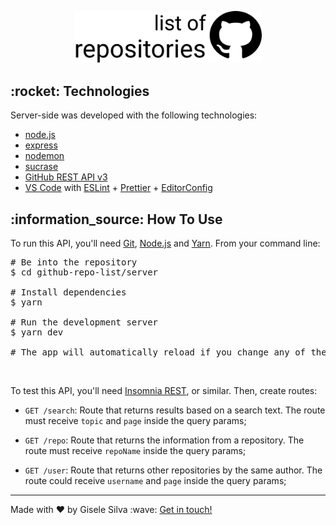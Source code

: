 <div id="readme" class="Box-body readme blob js-code-block-container">
  <article class="markdown-body entry-content p-3 p-md-6" itemprop="text">
    <p align="center"><img alt="logo" src="https://github.com/gisabernardess/github-repo-list/blob/main/.github/logo.svg" width="300px"></p>
    <h2>:rocket: Technologies</h2>
    <p>Server-side was developed with the following technologies:</p>
    <ul>
      <li><a href="https://nodejs.org/" rel="nofollow">node.js</a></li>
      <li><a href="https://expressjs.com/" rel="nofollow">express</a></li>
      <li><a href="https://nodemon.io/" rel="nofollow">nodemon</a></li>
      <li><a href="https://github.com/alangpierce/sucrase" rel="nofollow">sucrase</a></li>
      <li><a href="https://developer.github.com/v3/" rel="nofollow">GitHub REST API v3</a></li>
      <li><a href="https://code.visualstudio.com/" rel="nofollow">VS Code</a> with <a
          href="https://eslint.org/" rel="nofollow">ESLint</a>
        + <a href="https://prettier.io/" rel="nofollow">Prettier</a> 
        + <a href="https://editorconfig.org/" rel="nofollow">EditorConfig</a></li>
    </ul>
    <h2>:information_source: How To Use</h2>
    <p>To run this API, you'll need <a href="https://git-scm.com" rel="nofollow">Git</a>, <a
        href="https://nodejs.org/" rel="nofollow">Node.js</a> and <a href="https://legacy.yarnpkg.com"
        rel="nofollow">Yarn</a>. From your command line:</p>
    <div class="highlight highlight-source-shell">
      <pre><span class="pl-c"><span class="pl-c">#</span> Be into the repository</span>
$ <span class="pl-c1">cd</span> github-repo-list/server <br/>
<span class="pl-c"><span class="pl-c">#</span> Install dependencies</span>
$ yarn <br/>
<span class="pl-c"><span class="pl-c">#</span> Run the development server</span>
$ yarn dev <br/>
<span class="pl-c"><span class="pl-c">#</span> The app will automatically reload if you change any of the source files.</span></pre>
    </div>
    <br />
    <p>To test this API, you'll need <a href="https://insomnia.rest/" rel="nofollow">Insomnia REST</a>, or similar.
      Then, create routes:</p>
    <ul>
      <li>
        <p><code>GET /search</code>: Route that returns results based on a search text. The route must receive <code>topic</code> and <code>page</code> inside the query params;</p>
      </li>
      <li>
        <p><code>GET /repo</code>: Route that returns the information from a repository. The route must receive <code>repoName</code> inside the query params;</p>
      </li>
      <li>
        <p><code>GET /user</code>: Route that returns other repositories by the same author. The route could receive
          <code>username</code> and <code>page</code> inside the query params;</p>
      </li>
    </ul>
    <hr>
    <p>Made with ♥ by Gisele Silva :wave: <a href="https://www.linkedin.com/in/gisabernardess/" rel="nofollow">Get in touch!</a></p>
  </article>
</div>
